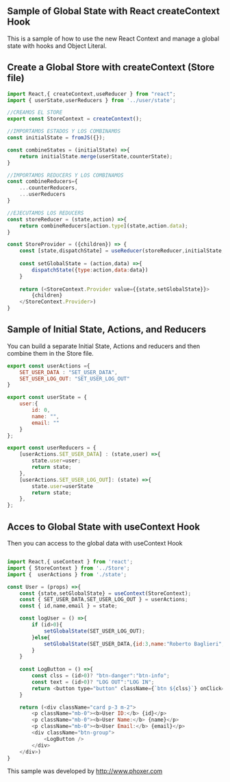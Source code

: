 ## Sample of Global State with React createContext Hook
This is a sample of how to use the new React Context and manage a global state with hooks and Object Literal.

## Create a Global Store with createContext (Store file)
```JavaScript
import React,{ createContext,useReducer } from "react";
import { userState,userReducers } from '../user/state';

//CREAMOS EL STORE
export const StoreContext = createContext();

//IMPORTAMOS ESTADOS Y LOS COMBINAMOS
const initialState = fromJS({});

const combineStates = (initialState) =>{
    return initialState.merge(userState,counterState);
}

//IMPORTAMOS REDUCERS Y LOS COMBINAMOS
const combineReducers={
    ...counterReducers,
    ...userReducers
}

//EJECUTAMOS LOS REDUCERS
const storeReducer = (state,action) =>{
    return combineReducers[action.type](state,action.data);
}

const StoreProvider = ({children}) => {
    const [state,dispatchState] = useReducer(storeReducer,initialState,combineStates);
    
    const setGlobalState = (action,data) =>{
        dispatchState({type:action,data:data})
    }
    
    return (<StoreContext.Provider value={{state,setGlobalState}}>
        {children}
    </StoreContext.Provider>)
}
```

## Sample of Initial State, Actions, and Reducers 
You can build a separate Initial State, Actions and reducers and then combine them in the Store file.

```JavaScript
export const userActions ={
    SET_USER_DATA : "SET_USER_DATA",
    SET_USER_LOG_OUT: "SET_USER_LOG_OUT"
}

export const userState = {
    user:{
        id: 0,
        name: "",
        email: ""
    }
};

export const userReducers = {
    [userActions.SET_USER_DATA] : (state,user) =>{
        state.user=user;
        return state;
    },
    [userActions.SET_USER_LOG_OUT]: (state) =>{
        state.user=userState
        return state;
    },
};
```

## Acces to Global State with useContext Hook
Then you can access to the global data with useContext Hook
```JavaScript

import React,{ useContext } from 'react';
import { StoreContext } from '../Store';
import {  userActions } from './state'; 

const User = (props) =>{
    const {state,setGlobalState} = useContext(StoreContext);
    const { SET_USER_DATA,SET_USER_LOG_OUT } = userActions;
    const { id,name,email } = state;

    const logUser = () =>{
        if (id>0){
            setGlobalState(SET_USER_LOG_OUT);
        }else{
            setGlobalState(SET_USER_DATA,{id:3,name:"Roberto Baglieri",email:"phoxer@gmail.com"});
        }
    }
    
    const LogButton = () =>{
        const clss = (id>0)? "btn-danger":"btn-info";
        const text = (id>0)? "LOG OUT":"LOG IN";
        return <button type="button" className={`btn ${clss}`} onClick={logUser}>{text}</button>;
    }

    return (<div className="card p-3 m-2">
        <p className="mb-0"><b>User ID:</b> {id}</p>
        <p className="mb-0"><b>User Name:</b> {name}</p>
        <p className="mb-0"><b>User Email:</b> {email}</p>
        <div className="btn-group">
            <LogButton />
        </div>
    </div>)
}
```

This sample was developed by http://www.phoxer.com

